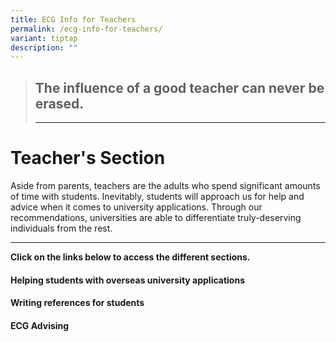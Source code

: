 ```yaml
---
title: ECG Info for Teachers
permalink: /ecg-info-for-teachers/
variant: tiptap
description: ""
---
```

<blockquote>
<h2>The influence of a good teacher can never be erased.</h2>
<hr>
</blockquote>
<p></p>
<h1>Teacher's Section</h1>
<p>Aside from parents, teachers are the adults who spend significant amounts
of time with students. Inevitably, students will approach us for help and
advice when it comes to university applications. Through our recommendations,
universities are able to differentiate truly-deserving individuals from
the rest.&nbsp;</p>
<hr>
<p><strong>Click on the links below to access the different sections.</strong>
</p>
<h4>Helping students with overseas university applications</h4>
<h4>Writing references for students</h4>
<h4>ECG Advising</h4>
<p></p>
